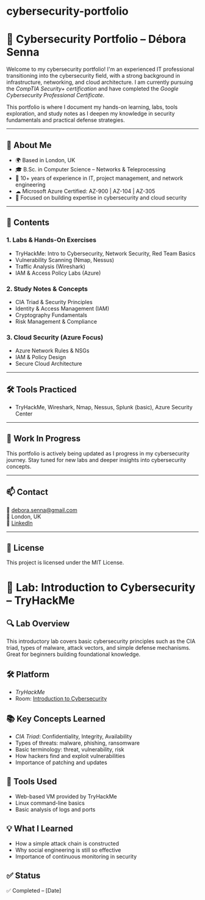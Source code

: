 # cybersecurity-portfolio
# 🔐 Cybersecurity Portfolio – Débora Senna

Welcome to my cybersecurity portfolio! I'm an experienced IT professional transitioning into the cybersecurity field, with a strong background in infrastructure, networking, and cloud architecture. I am currently pursuing the *CompTIA Security+ certification* and have completed the *Google Cybersecurity Professional Certificate*.

This portfolio is where I document my hands-on learning, labs, tools exploration, and study notes as I deepen my knowledge in security fundamentals and practical defense strategies.

---

## 💼 About Me

- 🌍 Based in London, UK
- 🎓 B.Sc. in Computer Science – Networks & Teleprocessing
- 🔧 10+ years of experience in IT, project management, and network engineering
- ☁ Microsoft Azure Certified: AZ-900 | AZ-104 | AZ-305
- 🎯 Focused on building expertise in cybersecurity and cloud security

---

## 🧪 Contents

### 1. Labs & Hands-On Exercises
- TryHackMe: Intro to Cybersecurity, Network Security, Red Team Basics
- Vulnerability Scanning (Nmap, Nessus)
- Traffic Analysis (Wireshark)
- IAM & Access Policy Labs (Azure)

### 2. Study Notes & Concepts
- CIA Triad & Security Principles
- Identity & Access Management (IAM)
- Cryptography Fundamentals
- Risk Management & Compliance

### 3. Cloud Security (Azure Focus)
- Azure Network Rules & NSGs
- IAM & Policy Design
- Secure Cloud Architecture

---

## 🛠 Tools Practiced
- TryHackMe, Wireshark, Nmap, Nessus, Splunk (basic), Azure Security Center

---

## 🚧 Work In Progress

This portfolio is actively being updated as I progress in my cybersecurity journey. Stay tuned for new labs and deeper insights into cybersecurity concepts.

---

## 📫 Contact

📧 debora.senna@gmail.com  
📍 London, UK  
🔗 [LinkedIn](https://www.linkedin.com/in/debora-senna-cloud/)

---

## 📜 License

This project is licensed under the MIT License.



# 🧪 Lab: Introduction to Cybersecurity – TryHackMe

## 🔍 Lab Overview

This introductory lab covers basic cybersecurity principles such as the CIA triad, types of malware, attack vectors, and simple defense mechanisms. Great for beginners building foundational knowledge.

## 🛠 Platform

- *TryHackMe*  
- Room: [Introduction to Cybersecurity](https://tryhackme.com/room/introtoinfosec)

## 📚 Key Concepts Learned

- *CIA Triad*: Confidentiality, Integrity, Availability  
- Types of threats: malware, phishing, ransomware  
- Basic terminology: threat, vulnerability, risk  
- How hackers find and exploit vulnerabilities  
- Importance of patching and updates

## 🧰 Tools Used

- Web-based VM provided by TryHackMe  
- Linux command-line basics  
- Basic analysis of logs and ports

## 💡 What I Learned

- How a simple attack chain is constructed  
- Why social engineering is still so effective  
- Importance of continuous monitoring in security

## ✅ Status

✅ Completed – [Date]
